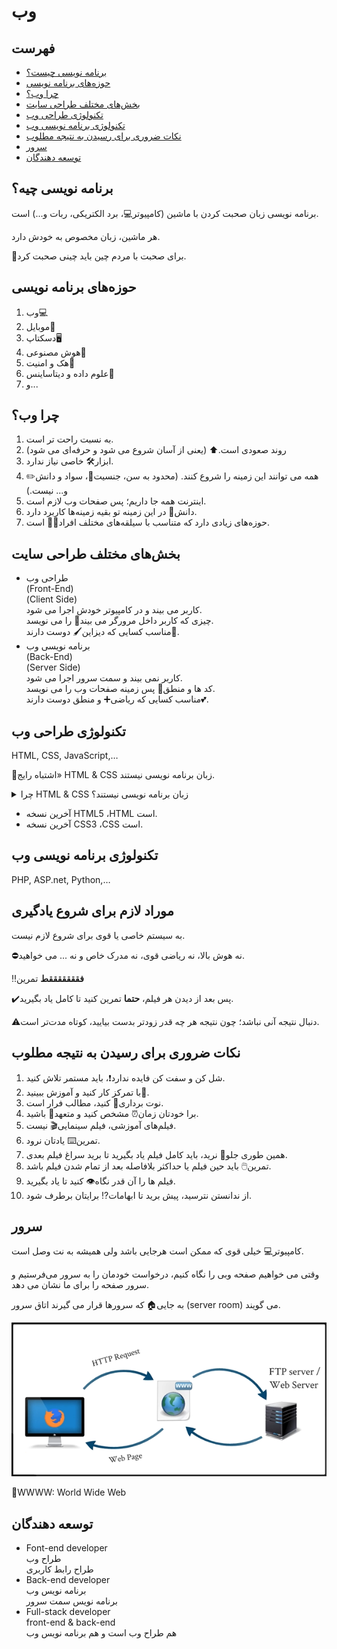 <div dir=”rtl”>

# وب

## فهرست

* [برنامه نویسی چیست؟](#برنامه-نویسی-چیه)
* [حوزه‌های برنامه نویسی](#حوزههای-برنامه-نویسی)
* [چرا وب؟](#چرا-وب)
* [بخش‌های مختلف طراحی سایت](#بخشهای-مختلف-طراحی-سایت)
* [تکنولوژی طراحی وب](#تکنولوژی-طراحی-وب)
* [تکنولوژی برنامه نویسی وب](#تکنولوژی-برنامه-نویسی-وب)
* [نکات ضروری برای رسیدن به نتیجه مطلوب](#نکات-ضروری-برای-رسیدن-به-نتیجه-مطلوب)
* [سرور](#سرور)
* [توسعه دهندگان](#توسعه-دهندگان)

## برنامه نویسی چیه؟ 

برنامه نویسی زبان صحبت کردن با ماشین (کامپیوتر:computer:، برد الکتریکی، ربات و...) است.

هر ماشین، زبان مخصوص به خودش دارد.

:pushpin:برای صحبت با مردم چین باید چینی صحبت کرد.

## حوزه‌های برنامه نویسی

1. وب:computer:
2. موبایل:iphone:
3. دسکتاپ:desktop_computer:
4. هوش مصنوعی:brain:
5. هک و امنیت:closed_lock_with_key:
6. علوم داده و دیتاساینس:floppy_disk:
7. و...

## چرا وب؟

1. به نسبت راحت تر است.
2. روند صعودی است.:arrow_up: (یعنی از آسان شروع می شود و حرفه‌ای می شود)
3. ابزار:hammer_and_wrench: خاصی نیاز ندارد.
4. همه می توانند این زمینه را شروع کنند. (محدود به سن، جنسیت:couple:، سواد و دانش:pencil2: و... نیست.)
5. اینترنت همه جا داریم؛ پس صفحات وب لازم است.
6. دانش:open_book: در این زمینه تو بقیه زمینه‌ها کاربرد دارد.
7. حوزه‌های زیادی دارد که متناسب با سیلقه‌های مختلف افراد:man_technologist: است.

## بخش‌های مختلف طراحی سایت

- طراحی وب<br>
(Front-End)<br>
(Client Side)<br>
کاربر می بیند و در کامپیوتر خودش اجرا می شود.<br>
چیزی که کاربر داخل مرورگر می بیند:eyes: را می نویسد.<br>
مناسب کسایی که دیزاین:paintbrush: دوست دارند:sparkling_heart:.
- برنامه نویسی وب<br>
(Back-End)<br>
(Server Side)<br>
کاربر نمی بیند و سمت سرور اجرا می شود.<br>
کد ها و منطق:brain: پس زمینه صفحات وب را می نویسد.<br>
مناسب کسایی که ریاضی:heavy_plus_sign: و منطق دوست دارند:two_hearts:.

## تکنولوژی طراحی وب

HTML, CSS, JavaScript,…

:pushpin:اشتباه رایج» HTML & CSS زبان برنامه نویسی نیستند.

<details>

<summary>
چرا HTML & CSS زبان برنامه نویسی نیستند؟
</summary>

تعدد و تنوع در زبان‌های کامپیوتر، باعث شده است که بسیاری از افراد:man: تفاوت بین آن ها را درک نکنند. زبان‌های کامپیوتر را در چند گروه دسته‌بندی کرده‌اند. 	:one:زبان‌های اسکریپتی، :two:زبان‌های برنامه‌نویسی و :three:زبان‌های نشانه‌گذاری، :four:زبان‌های مخصوص استایل‌دهی از جمله مشهورترین:star2: زبان‌های کامپیوتری هستند.

:warning:زبان‌ های برنامه‌نویسی دارای مجموعه‌ای از قواعد هستند که به وسیله یک سری دستورات مانند شرط‌ها، متغیرها و… به یک سیستم کامپیوتری:computer: می‌گوید چه کاری را انجام دهد. زبان‌ های اسکریپتی برای ارتباط برقرار کردن با دیگر زبان‌های برنامه‌نویسی، ساخته شده‌اند	:hammer_and_pick: و تفاوت آن ها با زبان‌های برنامه‌نویسی در نحوه اجرا شدن است. زبان‌ های استایل‌دهی	:paintbrush: نیز تغییراتی در نحوه نمایش اطلاعات ایجاد می‌کنند اما با زبان‌های نشانه‌گذاری یکسان نیستند.

همانطور که در ابتدای متن سؤال:question: کردیم که چرا اچ تی ام ال زبان برنامه نویسی نیست؟ اشاره شد، html یک زبان نشانه‌گذاری است که وظیفه توصیف صفحات وب را برای مرورگر:desktop_computer: دارد و ترتیب و نحوه نمایش اطلاعات را بیان می‌کند و CSS نیز زبان استایل دهی است. اما اگر می خواهید بدانید که چرا html زبان برنامه‌نویسی نیست، باید عنوان کرد که html مشخصه‌های یک زبان برنامه‌نویسی مانند تعریف متغیر، دستورات شرطی، تابع، کلاس و … را ندارد و تنها خروجی که توسط زبان‌های برنامه‌نویسی تولید می‌شوند را نمایش	:eyes: می‌دهد.

</details>

* آخرین نسخه HTML5 ،HTML است.
* آخرین نسخه CSS3 ،CSS است.

## تکنولوژی برنامه نویسی وب

PHP, ASP.net, Python,…

## موراد لازم برای شروع یادگیری

به سیستم خاصی یا قوی برای شروع لازم نیست.

:no_entry:نه هوش بالا، نه ریاضی قوی، نه مدرک خاص و نه ... می خواهید.

:bangbang:<strong>فقققققققط</strong> تمرین

:heavy_check_mark:پس بعد از دیدن هر فیلم، <strong>حتما</strong> تمرین کنید تا کامل یاد بگیرید.

:warning:دنبال نتیجه آنی نباشد؛ چون نتیجه هر چه قدر زودتر بدست بیایید، کوتاه مدت‌تر است.

## نکات ضروری برای رسیدن به نتیجه مطلوب

1. شل کن و سفت کن فایده ندارد:exclamation:، باید مستمر تلاش کنید.
2. با تمرکز کار کنید و آموزش ببینید:eyes:.
3. نوت برداری:pencil: کنید، مطالب فرار است.
4. برا خودتان زمان:alarm_clock: مشخص کنید و متعهد:handshake: باشید.
5. فیلم‌های آموزشی، فیلم سینمایی:clapper: نیست.
6. تمرین:keyboard: یادتان نرود.
7. همین طوری جلو:walking: نرید، باید کامل فیلم یاد بگیرید تا برید سراغ فیلم بعدی.
8. تمرین:computer_mouse: باید حین فیلم یا حداکثر بلافاصله بعد از تمام شدن فیلم باشد.
9. فیلم ها را آن قدر نگاه:eye: کنید تا یاد بگیرید.
10. از ندانستن نترسید، پیش برید تا ابهامات:interrobang: برایتان برطرف شود.

## سرور

کامپیوتر:computer: خیلی قوی که ممکن است هرجایی باشد ولی همیشه به نت وصل است.

وقتی می خواهیم صفحه وبی را نگاه کنیم، درخواست خودمان را به سرور می‌فرستیم و سرور صفحه را برای ما نشان می دهد.

به جایی:house: که سرورها قرار می گیرند اتاق سرور (server room) می گویند.

<p align="center">
    <img src="./web_road.png" alt="request & response road">
</p>

:pushpin:WWWW: World Wide Web

## توسعه دهندگان

- Font-end developer<br>
طراح وب<br>
طراح رابط کاربری<br>
- Back-end developer<br>
برنامه نویس وب<br>
برنامه نویس سمت سرور<br>
- Full-stack developer<br>
front-end & back-end<br>
هم طراح وب است و هم برنامه نویس وب

</div>
